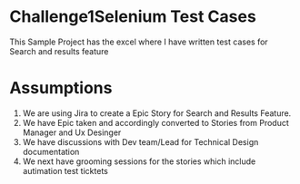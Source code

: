 # Challenge1Selenium Test Cases

This Sample Project has the excel where I have written test cases for Search and results feature


# Assumptions 
1. We are using Jira to create a Epic Story for Search and Results Feature. 
2. We have Epic taken and accordingly converted to Stories from Product Manager and Ux Desinger
3. We have discussions with Dev team/Lead for Technical Design documentation
4. We next have grooming sessions for the stories which include autimation test ticktets

